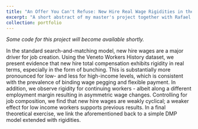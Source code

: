 ```yaml
---
title: "An Offer You Can't Refuse: New Hire Real Wage Rigidities in the Northern Italian Labour Market"
excerpt: "A short abstract of my master's project together with Rafael Cappabianca, Abel Hofflin, Nicolas Marti, Anna Ruffert.<br/><img src='/files/DMP_shock.pdf' width='40%'>"
collection: portfolio
---
```

*Some code for this project will become available shortly.*

In the standard search-and-matching model, new hire wages are a major driver for job creation. Using the Veneto Workers History dataset, we present evidence that new hire total compensation exhibits rigidity in real terms, especially in the form of bunching. 
This is substantially more pronounced for low- and less for high-income levels, which is consistent with the prevalence of binding wage pegging and flexible payment. 
In addition, we observe rigidity for continuing workers - albeit along a different employment margin resulting in asymmetric wage changes. 
Controlling for job composition, we find that new hire wages are weakly cyclical; a weaker effect for low income workers supports previous results.
In a final theoretical exercise, we link the aforementioned back to a simple DMP model extended with rigidities.
